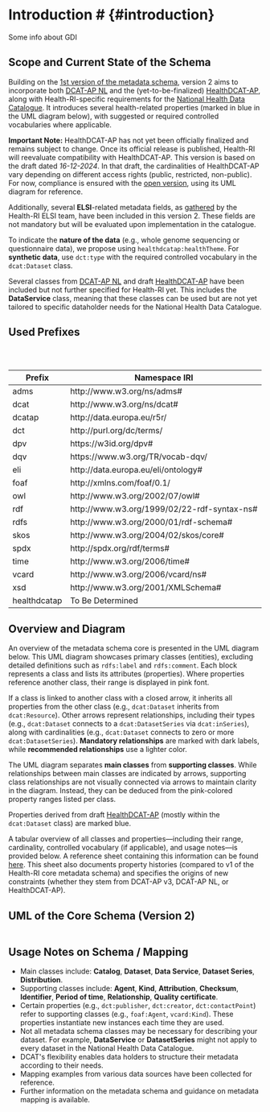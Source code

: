 # Introduction # {#introduction}
Some info about GDI

## Scope and Current State of the Schema
Building on the [1st version of the metadata schema](https://github.com/Health-RI/health-ri-metadata/tree/master), version 2 aims to incorporate both [DCAT-AP NL](https://geonovum.github.io/DCAT-AP-NL30/) and the (yet-to-be-finalized) [HealthDCAT-AP](https://healthdcat-ap.github.io/), along with Health-RI-specific requirements for the [National Health Data Catalogue](https://catalogus.healthdata.nl/). It introduces several health-related properties (marked in blue in the UML diagram below), with suggested or required controlled vocabularies where applicable.

**Important Note:** HealthDCAT-AP has not yet been officially finalized and remains subject to change. Once its official release is published, Health-RI will reevaluate compatibility with HealthDCAT-AP. This version is based on the draft dated *16-12-2024*. In that draft, the cardinalities of HealthDCAT-AP vary depending on different access rights (public, restricted, non-public). For now, compliance is ensured with the [open version](https://healthdcat-ap.github.io/OPEN%20DATA%20HealthDCAT-AP%203.0.0.drawio.png), using its UML diagram for reference.

Additionally, several **ELSI**-related metadata fields, as [gathered](https://health-ri.atlassian.net/wiki/spaces/HA/pages/469893133/Metadata+rondom+gebruiksvoorwaarden+en+authenticatie+autorisatie+en+ELSI+aspecten#Catalogus) by the Health-RI ELSI team, have been included in this version 2. These fields are not mandatory but will be evaluated upon implementation in the catalogue.

To indicate the **nature of the data** (e.g., whole genome sequencing or questionnaire data), we propose using `healthdcatap:healthTheme`. For **synthetic data**, use `dct:type` with the required controlled vocabulary in the `dcat:Dataset` class.

Several classes from [DCAT-AP NL](https://docs.geostandaarden.nl/dcat/dcat-ap-nl30/) and draft [HealthDCAT-AP](https://healthdcat-ap.github.io/) have been included but not further specified for Health-RI yet. This includes the **DataService** class, meaning that these classes can be used but are not yet tailored to specific dataholder needs for the National Health Data Catalogue.

  
## Used Prefixes
<table> 
  <caption></caption> 
  <thead> 
    <tr> 
      <th>Prefix</th> 
      <th>Namespace IRI</th> 
    </tr> 
  </thead> 
  <tbody> 
    <tr> 
      <td>adms</td> 
      <td>http://www.w3.org/ns/adms#</td> 
    </tr> 
    <tr> 
      <td>dcat</td> 
      <td>http://www.w3.org/ns/dcat#</td> 
    </tr> 
    <tr> 
      <td>dcatap</td> 
      <td>http://data.europa.eu/r5r/</td> 
    </tr> 
    <tr> 
      <td>dct</td> 
      <td>http://purl.org/dc/terms/</td> 
    </tr> 
    <tr> 
      <td>dpv</td> 
      <td>https://w3id.org/dpv#</td> 
    </tr> 
    <tr> 
      <td>dqv</td> 
      <td>https://www.w3.org/TR/vocab-dqv/</td> 
    </tr> 
    <tr> 
      <td>eli</td> 
      <td>http://data.europa.eu/eli/ontology#</td> 
    </tr> 
    <tr> 
      <td>foaf</td> 
      <td>http://xmlns.com/foaf/0.1/</td> 
    </tr> 
    <tr> 
      <td>owl</td> 
      <td>http://www.w3.org/2002/07/owl#</td> 
    </tr> 
    <tr> 
      <td>rdf</td> 
      <td>http://www.w3.org/1999/02/22-rdf-syntax-ns#</td> 
    </tr> 
    <tr> 
      <td>rdfs</td> 
      <td>http://www.w3.org/2000/01/rdf-schema#</td> 
    </tr> 
    <tr> 
      <td>skos</td> 
      <td>http://www.w3.org/2004/02/skos/core#</td> 
    </tr> 
    <tr> 
      <td>spdx</td> 
      <td>http://spdx.org/rdf/terms#</td> 
    </tr> 
    <tr> 
      <td>time</td> 
      <td>http://www.w3.org/2006/time#</td> 
    </tr> 
    <tr> 
      <td>vcard</td> 
      <td>http://www.w3.org/2006/vcard/ns#</td> 
    </tr> 
    <tr> 
      <td>xsd</td> 
      <td>http://www.w3.org/2001/XMLSchema#</td> <br>
    </tr> 
    <tr>
      <td>healthdcatap</td> 
      <td>To Be Determined </td> 
    </tr> 
  </tbody> 
</table>

## Overview and Diagram
An overview of the metadata schema core is presented in the UML diagram below. This UML diagram showcases primary classes (entities), excluding detailed definitions such as `rdfs:label` and `rdfs:comment`. Each block represents a class and lists its attributes (properties). Where properties reference another class, their range is displayed in pink font.

If a class is linked to another class with a closed arrow, it inherits all properties from the other class (e.g., `dcat:Dataset` inherits from `dcat:Resource`). Other arrows represent relationships, including their types (e.g., `dcat:Dataset` connects to a `dcat:DatasetSeries` via `dcat:inSeries`), along with cardinalities (e.g., `dcat:Dataset` connects to zero or more `dcat:DatasetSeries`). **Mandatory relationships** are marked with dark labels, while **recommended relationships** use a lighter color.

The UML diagram separates **main classes** from **supporting classes**. While relationships between main classes are indicated by arrows, supporting class relationships are not visually connected via arrows to maintain clarity in the diagram. Instead, they can be deduced from the pink-colored property ranges listed per class.

Properties derived from draft [HealthDCAT-AP](https://healthdcat-ap.github.io/) (mostly within the `dcat:Dataset` class) are marked blue.

A tabular overview of all classes and properties—including their range, cardinality, controlled vocabulary (if applicable), and usage notes—is provided below. A reference sheet containing this information can be found [here](Documents/Metadata_CoreGenericHealth_v2.xlsx). This sheet also documents property histories (compared to v1 of the Health-RI core metadata schema) and specifies the origins of new constraints (whether they stem from DCAT-AP v3, DCAT-AP NL, or HealthDCAT-AP).

## UML of the Core Schema (Version 2)
<img src="https://raw.githubusercontent.com/ReinierGr/metadata-vocabulary/main/src/new/images/HRI_metadata_p2.png" alt="" title=""> 

## Usage Notes on Schema / Mapping
- Main classes include: **Catalog**, **Dataset**, **Data Service**, **Dataset Series**, **Distribution**.
- Supporting classes include: **Agent**, **Kind**, **Attribution**, **Checksum**, **Identifier**, **Period of time**, **Relationship**, **Quality certificate**.
- Certain properties (e.g., `dct:publisher`, `dct:creator`, `dct:contactPoint`) refer to supporting classes (e.g., `foaf:Agent`, `vcard:Kind`). These properties instantiate new instances each time they are used.
- Not all metadata schema classes may be necessary for describing your dataset. For example, **DataService** or **DatasetSeries** might not apply to every dataset in the National Health Data Catalogue.
- DCAT's flexibility enables data holders to structure their metadata according to their needs.
- Mapping examples from various data sources have been collected for reference.
- Further information on the metadata schema and guidance on metadata mapping is available.




